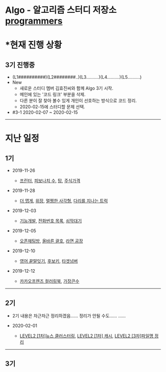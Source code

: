# Algo - 알고리즘 스터디 저장소 [programmers](https://programmers.co.kr/learn/challenges)




# *현재 진행 상황

## 3기 진행중
* (L1##########)(L2########..)(L3..........)(L4..........)(L5..........)
* New
    * 새로운 스터디 멤버 김효진씨와 함께 Algo 3기 시작.
    * 메인에 있는 '코드 링크' 부분을 삭제.
    * 다른 분이 잘 찾아 볼수 있게 개인이 선호하는 방식으로 코드 정리.
    * 2020-02-15에 스터디할 문제 선택.
* #3-1 2020-02-07 ~ 2020-02-15
---



# 지난 일정
## 1기
* 2019-11-26
    * [프린터](https://programmers.co.kr/learn/courses/30/lessons/42587), [피보나치 수](https://programmers.co.kr/learn/courses/30/lessons/12945), [탑](https://programmers.co.kr/learn/courses/30/lessons/42588), [주식가격](https://programmers.co.kr/learn/courses/30/lessons/42584)

* 2019-11-28
    * [더 맵게](https://programmers.co.kr/learn/courses/30/lessons/42626), [위장](https://programmers.co.kr/learn/courses/30/lessons/42578), [멀쩡한 사각형](https://programmers.co.kr/learn/courses/30/lessons/62048), [다리를 지나는 트럭](https://programmers.co.kr/learn/courses/30/lessons/42583)

* 2019-12-03
    * [기능개발](https://programmers.co.kr/learn/courses/30/lessons/42586), [전화번호 목록](https://programmers.co.kr/learn/courses/30/lessons/42577), [쇠막대기](https://programmers.co.kr/learn/courses/30/lessons/42585)

* 2019-12-05
    * [오픈채팅방](https://programmers.co.kr/learn/courses/30/lessons/42888), [올바른 괄호](https://programmers.co.kr/learn/courses/30/lessons/12909), [라면 공장](https://programmers.co.kr/learn/courses/30/lessons/42629)

* 2019-12-10
    * [영어 끝말잇기](https://programmers.co.kr/learn/courses/30/lessons/12981), [후보키](https://programmers.co.kr/learn/courses/30/lessons/42890), [타겟넘버](https://programmers.co.kr/learn/courses/30/lessons/43165)
* 2019-12-12
    * [카카오프렌즈 컬러링북](https://programmers.co.kr/learn/courses/30/lessons/1829), [가장큰수](https://programmers.co.kr/learn/courses/30/lessons/42746)
---

## 2기
* 2기 내용은 차근차근 정리하겠음...... 정리가 안될 수도......
......

* 2020-02-01
    * [LEVEL2 [1차]뉴스 클러스터링](https://programmers.co.kr/learn/courses/30/lessons/17677), [LEVEL2 [1차] 캐시](https://programmers.co.kr/learn/courses/30/lessons/17680), [LEVEL2 [3차]파일명 정리](https://programmers.co.kr/learn/courses/30/lessons/17686)
---

## 3기